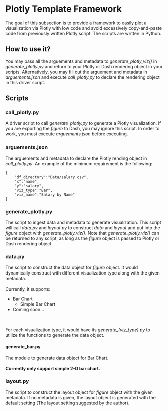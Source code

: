 # Plotly Template Framework
The goal of this subsection is to provide a framework to easily plot a visualization via Plotly with low code and avoid excessively copy-and-paste code from previously written Plotly script. The scripts are written in Python.

## How to use it?
You may pass all the arguements and metadata to <i>generate_plotly_viz()</i> in <i>generate_plotly.py</i> and return to your Plotly or Dash rendering object in your scripts. Alternatively, you may fill out the arguement and metadata in <i>arguements.json</i> and execute <i>call_plotly.py</i> to declare the rendering object in this driver script.

## Scripts
### call_plotly.py
A driver script to call <i>generate_plotly.py</i> to generate a Plotly visualization. If you are exporting the <i>figure</i> to Dash, you may ignore this script. In order to work, you must execute <i>arguements.json</i> before executing.

### arguements.json
The arguements and metadata to declare the Plotly rending object in <i>call_plotly.py</i>. An example of the minimum requirement is the following:

```
{
	"df_directory":"Data/salary.csv", 
	"x":"name", 
	"y":"salary", 
	"viz_type":"Bar", 
	"viz_name":"Salary by Name"
}
```

### generate_plotly.py
The script to ingest data and metadata to generate visualization. This script will call <i>data.py</i> and <i>layout.py</i> to construct <i>data</i> and <i>layout</i> and put into the <i>figure</i> object with <i>generate_plotly_viz()</i>. Note that <i>generate_plotly_viz()</i> can be returned to any script, as long as the <i>figure</i> object is passed to Plotly or Dash rendering object.

### data.py
The script to construct the data object for <i>figure</i> object. It would dynamically construct with different visualization type along with the given metadata.
<br><br>
Currently, it supports:
<ul>
	<li>Bar Chart 
		<ul>
			<li>Simple Bar Chart</li>
		</ul>
	</li>
	<li>Coming soon...</li>
</ul>
<br><br>
For each visualization type, it would have its <i>generate_(viz_type).py</i> to utilize the functions to generate the data object.

#### generate_bar.py
The module to generate data object for Bar Chart.
<br><br>
<b>Currently only support simple 2-D bar chart.</b>


### layout.py
The script to construct the layout object for <i>figure</i> object with the given metadata. If no metadata is given, the layout object is generated with the default setting (The layout setting suggested by the author).